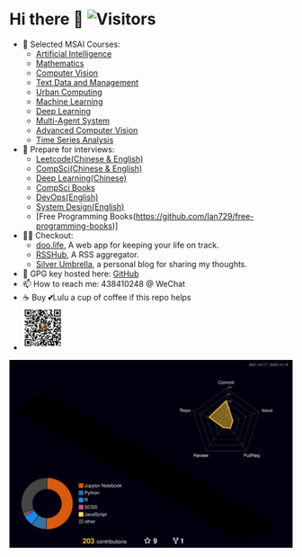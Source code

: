 # Hi there 👋  ![Visitors](https://api.visitorbadge.io/api/visitors?path=github.com%2Fian729&label=VISITORS&labelColor=%23d9e3f0&countColor=%23555555&style=flat-square)
- 📖 Selected MSAI Courses:
  * [Artificial Intelligence](https://github.com/Ian729/AI6101-INTRODUCTION-TO-AI-AI-ETHICS)
  * [Mathematics](https://github.com/Ian729/AI6104-MATHEMATICS-FOR-ARTIFICIAL-INTELLIGENCE)
  * [Computer Vision](https://github.com/Ian729/AI6121-COMPUTER-VISION)
  * [Text Data and Management](https://github.com/Ian729/AI6122-Text-Data-Management-Analysis)
  * [Urban Computing](https://github.com/Ian729/AI6128-URBAN-COMPUTING)
  * [Machine Learning](https://github.com/Ian729/AI6102-MACHINE-LEARNING-METHODOLOGIES-AND-APPLICATIONS)
  * [Deep Learning](https://github.com/Ian729/AI6103-DEEP-LEARNING-APPLICATIONS)
  * [Multi-Agent System](https://github.com/Ian729/AI6125-MULTI-AGENT-SYSTEM)
  * [Advanced Computer Vision](https://github.com/Ian729/AI6126-ADVANCED-COMPUTER-VISION)
  * [Time Series Analysis](https://github.com/Ian729/AI6123-TIME-SERIES-ANALYSIS)
- 📖 Prepare for interviews:
  * [Leetcode(Chinese & English)](https://github.com/Ian729/leetcode)
  * [CompSci(Chinese & English)](https://github.com/Ian729/interview)
  * [Deep Learning(Chinese)](https://github.com/Ian729/DeepLearning-500-questions)
  * [CompSci Books](https://github.com/Ian729/CS-Books)
  * [DevOps(English)](https://github.com/Ian729/90DaysOfDevOps)
  * [System Design(English)](https://github.com/Ian729/system-design-resources)
  * [Free Programming Books(https://github.com/Ian729/free-programming-books)]
- 👨‍💻 Checkout:
  - [doo.life](https://daysmatter.herokuapp.com), A web app for keeping your life on track.
  - [RSSHub](https://rsssub.herokuapp.com), A RSS aggregator.
  - [Silver Umbrella](https://ian729.github.io/silver-umbrella/), a personal blog for sharing my thoughts.
- 🔑 GPG key hosted here: [GitHub](https://github.com/ian729.gpg)
- 📫 How to reach me: 438410248 @ WeChat
- ☕️ Buy 💕Lulu a cup of coffee if this repo helps
- <img src="apay.jpg"  width=15% height=15%>

![](./profile-3d-contrib/profile-night-rainbow.svg)
